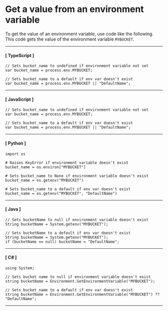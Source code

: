 # Get a value from an environment variable<a name="get_env_var"></a>

To get the value of an environment variable, use code like the following\. This code gets the value of the environment variable `MYBUCKET`\.

------
#### [ TypeScript ]

```
// Sets bucket_name to undefined if environment variable not set
var bucket_name = process.env.MYBUCKET;

// Sets bucket_name to a default if env var doesn't exist
var bucket_name = process.env.MYBUCKET || "DefaultName";
```

------
#### [ JavaScript ]

```
// Sets bucket_name to undefined if environment variable not set
var bucket_name = process.env.MYBUCKET;

// Sets bucket_name to a default if env var doesn't exist
var bucket_name = process.env.MYBUCKET || "DefaultName";
```

------
#### [ Python ]

```
import os

# Raises KeyError if environment variable doesn't exist
bucket_name = os.environ["MYBUCKET"]
        
# Sets bucket_name to None if environment variable doesn't exist
bucket_name = os.getenv("MYBUCKET")

# Sets bucket_name to a default if env var doesn't exist
bucket_name = os.getenv("MYBUCKET", "DefaultName")
```

------
#### [ Java ]

```
// Sets bucketName to null if environment variable doesn't exist
String bucketName = System.getenv("MYBUCKET");

// Sets bucketName to a default if env var doesn't exist
String bucketName = System.getenv("MYBUCKET");
if (bucketName == null) bucketName = "DefaultName";
```

------
#### [ C\# ]

```
using System;

// Sets bucket name to null if environment variable doesn't exist
string bucketName = Environment.GetEnvironmentVariable("MYBUCKET");

// Sets bucket_name to a default if env var doesn't exist
string bucketName = Environment.GetEnvironmentVariable("MYBUCKET") ?? "DefaultName";
```

------